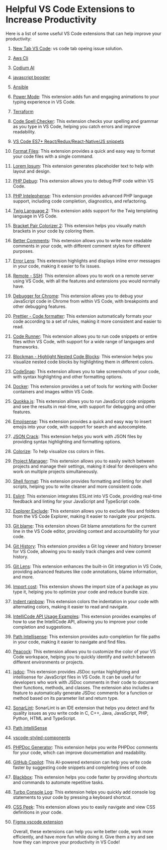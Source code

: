 # Helpful VS Code Extensions to Increase Productivity

Here is a list of some useful VS Code extensions that can help improve your productivity:

1.  [New Tab VS Code](https://vscode.one/new-tab-vscode/): vs code tab opeing issue solution.
1.  [Aws Cli](https://marketplace.visualstudio.com/items?itemName=AmazonWebServices.aws-toolkit-vscode)
1.  [Codium AI](https://marketplace.visualstudio.com/items?itemName=Codium.codium)
1.  [javascript booster](https://marketplace.visualstudio.com/items?itemName=sburg.vscode-javascript-booster)
1.  [Ansible](https://marketplace.visualstudio.com/items?itemName=redhat.ansible)
1.  [Power Mode](https://marketplace.visualstudio.com/items?itemName=hoovercj.vscode-power-mode): This extension adds fun and engaging animations to your typing experience in VS Code.
1.  [Terraform](https://marketplace.visualstudio.com/items?itemName=HashiCorp.terraform)
1.  [Code Spell Checker](https://marketplace.visualstudio.com/items?itemName=streetsidesoftware.code-spell-checker): This extension checks your spelling and grammar as you type in VS Code, helping you catch errors and improve readability.
1.  [VS Code ES7+ React/Redux/React-Native/JS snippets](https://marketplace.visualstudio.com/items?itemName=dsznajder.es7-react-js-snippets)
1.  [Format Files](https://marketplace.visualstudio.com/items?itemName=lamartire.format-files): This extension provides a quick and easy way to format your code files with a single command.
1. [Lorem Ipsum](https://marketplace.visualstudio.com/items?itemName=Tyriar.lorem-ipsum): This extension generates placeholder text to help with layout and design.
1. [PHP Debug](https://marketplace.visualstudio.com/items?itemName=felixfbecker.php-debug): This extension allows you to debug PHP code within VS Code.
1. [PHP Intelephense](https://marketplace.visualstudio.com/items?itemName=bmewburn.vscode-intelephense-client): This extension provides advanced PHP language support, including code completion, diagnostics, and refactoring.
1. [Twig Language 2](https://marketplace.visualstudio.com/items?itemName=mblode.twig-language-2): This extension adds support for the Twig templating language in VS Code.
1. [Bracket Pair Colorizer 2](https://marketplace.visualstudio.com/items?itemName=CoenraadS.bracket-pair-colorizer-2): This extension helps you visually match brackets in your code by coloring them.
1. [Better Comments](https://marketplace.visualstudio.com/items?itemName=aaron-bond.better-comments): This extension allows you to write more readable comments in your code, with different comment styles for different purposes.
1. [Error Lens](https://marketplace.visualstudio.com/items?itemName=usernamehw.error-lens): This extension highlights and displays inline error messages in your code, making it easier to fix issues.
1. [Remote - SSH](https://marketplace.visualstudio.com/items?itemName=ms-vscode-remote.remote-ssh): This extension allows you to work on a remote server using VS Code, with all the features and extensions you would normally have.
1. [Debugger for Chrome](https://marketplace.visualstudio.com/items?itemName=msjsdiag.debugger-for-chrome): This extension allows you to debug your JavaScript code in Chrome from within VS Code, with breakpoints and other debugging features.
1. [Prettier - Code formatter](https://marketplace.visualstudio.com/items?itemName=esbenp.prettier-vscode): This extension automatically formats your code according to a set of rules, making it more consistent and easier to read.
1. [Code Runner](https://marketplace.visualstudio.com/items?itemName=formulahendry.code-runner): This extension allows you to run code snippets or entire files within VS Code, with support for a wide range of languages and frameworks.
1. [Blockman - Highlight Nested Code Blocks](https://marketplace.visualstudio.com/items?itemName=Will-stone.blockman): This extension helps you visualize nested code blocks by highlighting them in different colors.
1. [CodeSnap](https://marketplace.visualstudio.com/items?itemName=adpyke.codesnap): This extension allows you to take screenshots of your code, with syntax highlighting and other formatting options.
1. [Docker](https://marketplace.visualstudio.com/items?itemName=ms-azuretools.vscode-docker): This extension provides a set of tools for working with Docker containers and images within VS Code.
1. [Quokka.js](https://marketplace.visualstudio.com/items?itemName=WallabyJs.quokka-vscode): This extension allows you to run JavaScript code snippets and see the results in real-time, with support for debugging and other features.
1. [Emojisense](https://marketplace.visualstudio.com/items?itemName=bierner.emojisense): This extension provides a quick and easy way to insert emojis into your code, with support for search and autocomplete.
1. [JSON Crack](https://marketplace.visualstudio.com/items?itemName=adamhartford.vscode-json-crack): This extension helps you work with JSON files by providing syntax highlighting and formatting options.
1. [Colorize](https://marketplace.visualstudio.com/items?itemName=kamikillerto.vscode-colorize): To help visualize css colors in files.
1. [Project Manager](https://marketplace.visualstudio.com/items?itemName=alefragnani.project-manager): This extension allows you to easily switch between projects and manage their settings, making it ideal for developers who work on multiple projects simultaneously.
1. [Shell format](https://marketplace.visualstudio.com/items?itemName=foxundermoon.shell-format): This extension provides formatting and linting for shell scripts, helping you to write cleaner and more consistent code.
1. [Eslint](https://marketplace.visualstudio.com/items?itemName=dbaeumer.vscode-eslint): This extension integrates ESLint into VS Code, providing real-time feedback and linting for your JavaScript and TypeScript code.
1. [Explorer Exclude](https://marketplace.visualstudio.com/items?itemName=haaaad.explorer-exclude): This extension allows you to exclude files and folders from the VS Code Explorer, making it easier to navigate your projects.
1. [Git blame](https://marketplace.visualstudio.com/items?itemName=waderyan.gitblame): This extension shows Git blame annotations for the current line in the VS Code editor, providing context and accountability for your code.
1. [Git History](https://marketplace.visualstudio.com/items?itemName=donjayamanne.githistory): This extension provides a Git log viewer and history browser for VS Code, allowing you to easily track changes and view commit history.
1. [Git Lens](https://marketplace.visualstudio.com/items?itemName=eamodio.gitlens): This extension enhances the built-in Git integration in VS Code, providing advanced features like code annotations, blame information, and more.
1. [Import cost](https://marketplace.visualstudio.com/items?itemName=wix.vscode-import-cost): This extension shows the import size of a package as you type it, helping you to optimize your code and reduce bundle size.
1. [Indent rainbow](https://marketplace.visualstudio.com/items?itemName=oderwat.indent-rainbow): This extension colors the indentation in your code with alternating colors, making it easier to read and navigate.
1. [IntelliCode API Usage Examples](https://marketplace.visualstudio.com/items?itemName=VisualStudioExptTeam.vscodeintellicode-examples): This extension provides examples of how to use the IntelliCode API, allowing you to improve your code completion and suggestions.
1. [Path Intellisense](https://marketplace.visualstudio.com/items?itemName=christian-kohler.path-intellisense): This extension provides auto-completion for file paths in your code, making it easier to navigate and find files.
1. [Peacock](https://marketplace.visualstudio.com/items?itemName=johnpapa.vscode-peacock): This extension allows you to customize the color of your VS Code workspace, helping you to quickly identify and switch between different environments or projects.
1. [jsdoc](https://marketplace.visualstudio.com/items?itemName=lllllllqw.jsdoc): This extension provides JSDoc syntax highlighting and intellisense for JavaScript files in VS Code. It can be useful for developers who work with JSDoc comments in their code to document their functions, methods, and classes. The extension also includes a feature to automatically generate JSDoc comments for a function or method based on its parameter list and return type.
1. [SonarLint](https://marketplace.visualstudio.com/items?itemName=SonarSource.sonarlint-vscode): SonarLint is an IDE extension that helps you detect and fix quality issues as you write code in C, C++, Java, JavaScript, PHP, Python, HTML and TypeScript.
1. [Path IntelliSense](https://marketplace.visualstudio.com/items?itemName=christian-kohler.path-intellisense)
1. [vscode-styled-components](https://marketplace.visualstudio.com/items?itemName=styled-components.vscode-styled-components)
1. [PHPDoc Generator](https://marketplace.visualstudio.com/items?itemName=neilbrayfield.php-docblocker): This extension helps you write PHPDoc comments for your code, which can improve documentation and readability.
1. [GitHub Copilot](https://copilot.github.com/): This AI-powered extension can help you write code faster by suggesting code snippets and completing lines of code.
1. [Blackbox](https://www.useblackbox.io/search): This extension helps you code faster by providing shortcuts and commands to automate repetitive tasks.
1. [Turbo Console Log](https://marketplace.visualstudio.com/items?itemName=ChakrounAnas.turbo-console-log): This extension helps you quickly add console log statements to your code by pressing a keyboard shortcut.
1. [CSS Peek](https://marketplace.visualstudio.com/items?itemName=pranaygp.vscode-css-peek): This extension allows you to easily navigate and view CSS definitions in your code.
1. [Figma vscode extension](https://marketplace.visualstudio.com/items?itemName=figma.figma-vscode-extension)

    Overall, these extensions can help you write better code, work more efficiently, and have more fun while doing it. Give them a try and see how they can improve your productivity in VS Code!

